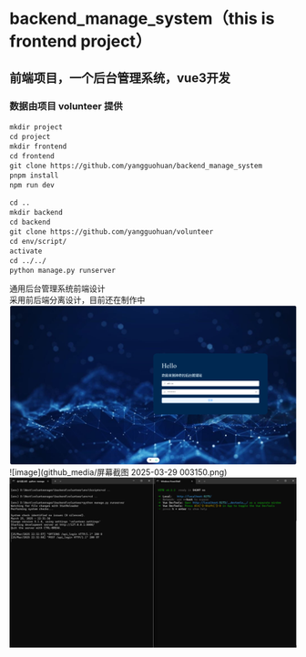 # backend_manage_system（this is frontend project）
## 前端项目，一个后台管理系统，vue3开发
### 数据由项目 volunteer 提供
`mkdir project`  
`cd project`  
`mkdir frontend`  
`cd frontend`  
`git clone https://github.com/yangguohuan/backend_manage_system`  
`pnpm install`  
`npm run dev`     
  
`cd ..`  
`mkdir backend`  
`cd backend`  
`git clone https://github.com/yangguohuan/volunteer`  
`cd env/script/`  
`activate`  
`cd ../../`  
`python manage.py runserver`  
  
 通用后台管理系统前端设计  
 采用前后端分离设计，目前还在制作中  
![image](github_media/login.png)
![image](github_media/屏幕截图 2025-03-29 003150.png)
![image](github_media/dispersed.png)

